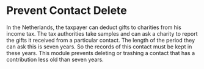 # Prevent Contact Delete
In the Netherlands, the taxpayer can deduct gifts to charities from his income tax.
    The tax authorities take samples and can ask a charity to report the gifts it received from a particular contact.
    The length of the period they can ask this is seven years.
    So the records of this contact must be kept in these years.
    This module prevents deleting or trashing a contact that has a contribution less old than seven years.
